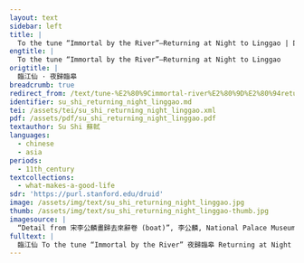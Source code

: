 ```yaml
---
layout: text
sidebar: left
title: |
  To the tune “Immortal by the River”—Returning at Night to Linggao | 臨江仙 · 夜歸臨皋
engtitle: |
  To the tune “Immortal by the River”—Returning at Night to Linggao
origtitle: |
  臨江仙 · 夜歸臨皋
breadcrumb: true
redirect_from: /text/tune-%E2%80%9Cimmortal-river%E2%80%9D%E2%80%94returning-night-linggao
identifier: su_shi_returning_night_linggao.md
tei: /assets/tei/su_shi_returning_night_linggao.xml
pdf: /assets/pdf/su_shi_returning_night_linggao.pdf
textauthor: Su Shi 蘇軾
languages:
  - chinese
  - asia
periods:
  - 11th_century
textcollections:
  - what-makes-a-good-life
sdr: 'https://purl.stanford.edu/druid'
image: /assets/img/text/su_shi_returning_night_linggao.jpg
thumb: /assets/img/text/su_shi_returning_night_linggao-thumb.jpg
imagesource: |
  “Detail from 宋李公麟畫歸去來辭卷 (boat)”, 李公麟, National Palace Museum, Accession Number: K2A001412N000000000PAE [Public Domain]
fulltext: |
  臨江仙 To the tune “Immortal by the River” 夜歸臨皋 Returning at Night to LinggaoThe part of Huangzhou where the speaker was in exile. 夜飲東坡醒復醉， Drinking at night on the Eastern Slope "Eastern Slope" is not only the name of a hill, but also a pseudonym used by Su Shi. This line could also be rendered: "Drinking at night, Su Shi/Eastern Slope sobered up and got drunk again.", I sobered up and got drunk again. 歸來彷彿三更。  When I arrived back home, it was about midnightIn ancient China, the night time was divided into five periods (更). At the beginning of each period, drums were beaten by night watchmen. 三更 refers to the third period, roughly equivalent to midnight.. 家童鼻息已雷鳴。 The young servant was snoring like thunder, 敲門都不應， not responding, no matter how hard I knocked. 倚杖聽江聲。 Supported by a walking stick, I listened to the river. 長恨此身非我有， I have long regretted that this body does not belong to me. 何時忘卻營營。 When can I stop pursuing fame and money?“營營” literally means being busy without stopping, often with a negative connotation. It is also the onomatopoeia for the sound that flies make when flying around. It can also refer to the anxieties in one’s mind. An alternative interpretation could be “When can I forget these anxieties?” 夜闌風靜谷紋平。 The night comes to an end, the wind stops, and the waves in the ravine die down. 小舟從此逝， Let me drift away on a small boat from now on, 江海寄餘生。 And entrust the rest of my life to rivers and seas.
---
```


